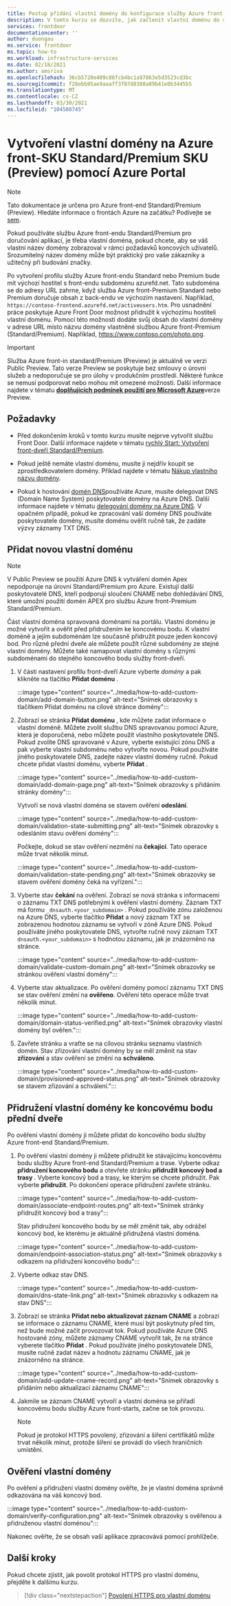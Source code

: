 ```yaml
---
title: Postup přidání vlastní domény do konfigurace služby Azure front-SKU Standard/Premium
description: V tomto kurzu se dozvíte, jak začlenit vlastní doménu do služby Azure front-SKU Standard/Premium.
services: frontdoor
documentationcenter: ''
author: duongau
ms.service: frontdoor
ms.topic: how-to
ms.workload: infrastructure-services
ms.date: 02/18/2021
ms.author: amsriva
ms.openlocfilehash: 36cb5720e409c86fcb4bc1a97863e5d3523cd3bc
ms.sourcegitcommit: f28ebb95ae9aaaff3f87d8388a09b41e0b3445b5
ms.translationtype: MT
ms.contentlocale: cs-CZ
ms.lasthandoff: 03/30/2021
ms.locfileid: "104588745"
---
```

# <a name="create-a-custom-domain-on-azure-front-door-standardpremium-sku-preview-using-the-azure-portal"></a>Vytvoření vlastní domény na Azure front-SKU Standard/Premium SKU (Preview) pomocí Azure Portal

> [!Note]
> Tato dokumentace je určena pro Azure front-end Standard/Premium (Preview). Hledáte informace o frontách Azure na začátku? Podívejte se [sem](../front-door-overview.md).

Pokud používáte službu Azure front-endu Standard/Premium pro doručování aplikací, je třeba vlastní doména, pokud chcete, aby se váš vlastní název domény zobrazoval v rámci požadavků koncových uživatelů. Srozumitelný název domény může být praktický pro vaše zákazníky a užitečný při budování značky.

Po vytvoření profilu služby Azure front-endu Standard nebo Premium bude mít výchozí hostitel s front-endu subdoménu azurefd.net. Tato subdoména se do adresy URL zahrne, když služba Azure front-Premium Standard nebo Premium doručuje obsah z back-endu ve výchozím nastavení. Například, `https://contoso-frontend.azurefd.net/activeusers.htm`. Pro usnadnění práce poskytuje Azure Front Door možnost přidružit k výchozímu hostiteli vlastní doménu. Pomocí této možnosti dodáte svůj obsah do vlastní domény v adrese URL místo názvu domény vlastněné službou Azure front-Premium (Standard/Premium). Například, https://www.contoso.com/photo.png.

> [!IMPORTANT]
> Služba Azure front-in standard/Premium (Preview) je aktuálně ve verzi Public Preview.
> Tato verze Preview se poskytuje bez smlouvy o úrovni služeb a nedoporučuje se pro úlohy v produkčním prostředí. Některé funkce se nemusí podporovat nebo mohou mít omezené možnosti.
> Další informace najdete v tématu [**doplňujících podmínek použití pro Microsoft Azure**](https://azure.microsoft.com/support/legal/preview-supplemental-terms/)verze Preview.

## <a name="prerequisites"></a>Požadavky
* Před dokončením kroků v tomto kurzu musíte nejprve vytvořit službu Front Door. Další informace najdete v tématu [rychlý Start: Vytvoření front-dveří Standard/Premium](create-front-door-portal.md).

* Pokud ještě nemáte vlastní doménu, musíte ji nejdřív koupit se zprostředkovatelem domény. Příklad najdete v tématu [Nákup vlastního názvu domény](../../app-service/manage-custom-dns-buy-domain.md).

* Pokud k hostování [domén DNS](../../dns/dns-overview.md)používáte Azure, musíte delegovat DNS (Domain Name System) poskytovatele domény na Azure DNS. Další informace najdete v tématu [delegování domény na Azure DNS](../../dns/dns-delegate-domain-azure-dns.md). V opačném případě, pokud ke zpracování vaší domény DNS používáte poskytovatele domény, musíte doménu ověřit ručně tak, že zadáte výzvy záznamy TXT DNS.

## <a name="add-a-new-custom-domain"></a>Přidat novou vlastní doménu

> [!NOTE]
> V Public Preview se použití Azure DNS k vytváření domén Apex nepodporuje na úrovni Standard/Premium pro Azure. Existují další poskytovatelé DNS, kteří podporují sloučení CNAME nebo dohledávání DNS, které umožní použití domén APEX pro službu Azure front-Premium Standard/Premium.

Část vlastní doména spravovaná doménami na portálu. Vlastní doménu je možné vytvořit a ověřit před přidružením ke koncovému bodu. K vlastní doméně a jejím subdoménám lze současně přidružit pouze jeden koncový bod. Pro různé přední dveře ale můžete použít různé subdomény ze stejné vlastní domény. Můžete také namapovat vlastní domény s různými subdoménami do stejného koncového bodu služby front-dveří.

1. V části nastavení profilu front-dveří Azure vyberte *domény*  a pak klikněte na tlačítko **Přidat doménu** .

    :::image type="content" source="../media/how-to-add-custom-domain/add-domain-button.png" alt-text="Snímek obrazovky s tlačítkem Přidat doménu na cílové stránce domény":::

1. Zobrazí se stránka **Přidat doménu** , kde můžete zadat informace o vlastní doméně. Můžete zvolit službu DNS spravovanou pomocí Azure, která je doporučená, nebo můžete použít vlastního poskytovatele DNS. Pokud zvolíte DNS spravované v Azure, vyberte existující zónu DNS a pak vyberte vlastní subdoménu nebo vytvořte novou. Pokud používáte jiného poskytovatele DNS, zadejte název vlastní domény ručně. Pokud chcete přidat vlastní doménu, vyberte **Přidat** .

    :::image type="content" source="../media/how-to-add-custom-domain/add-domain-page.png" alt-text="Snímek obrazovky s přidáním stránky domény":::

    Vytvoří se nová vlastní doména se stavem ověření **odeslání**.

    :::image type="content" source="../media/how-to-add-custom-domain/validation-state-submitting.png" alt-text="Snímek obrazovky s odesláním stavu ověření domény":::

    Počkejte, dokud se stav ověření nezmění na **čekající**. Tato operace může trvat několik minut.

    :::image type="content" source="../media/how-to-add-custom-domain/validation-state-pending.png" alt-text="Snímek obrazovky se stavem ověření domény čeká na vyřízení.":::

1. Vyberte stav **čekání** na ověření. Zobrazí se nová stránka s informacemi o záznamu TXT DNS potřebnými k ověření vlastní domény. Záznam TXT má formu `_dnsauth.<your_subdomain>` . Pokud používáte zónu založenou na Azure DNS, vyberte tlačítko **Přidat** a nový záznam TXT se zobrazenou hodnotou záznamu se vytvoří v zóně Azure DNS. Pokud používáte jiného poskytovatele DNS, vytvořte ručně nový záznam TXT `dnsauth.<your_subdomain>` s hodnotou záznamu, jak je znázorněno na stránce.

    :::image type="content" source="../media/how-to-add-custom-domain/validate-custom-domain.png" alt-text="Snímek obrazovky se stránkou ověření vlastní domény":::

1. Vyberte stav aktualizace. Po ověření domény pomocí záznamu TXT DNS se stav ověření změní na **ověřeno**. Ověření této operace může trvat několik minut.

    :::image type="content" source="../media/how-to-add-custom-domain/domain-status-verified.png" alt-text="Snímek obrazovky vlastní domény byl ověřen.":::

1. Zavřete stránku a vraťte se na cílovou stránku seznamu vlastních domén. Stav zřizování vlastní domény by se měl změnit na stav **zřizování** a stav ověření se změní na **schváleno**.

    :::image type="content" source="../media/how-to-add-custom-domain/provisioned-approved-status.png" alt-text="Snímek obrazovky se stavem zřizování a schválení.":::

## <a name="associate-the-custom-domain-with-your-front-door-endpoint"></a>Přidružení vlastní domény ke koncovému bodu přední dveře

Po ověření vlastní domény ji můžete přidat do koncového bodu služby Azure front-end Standard/Premium.

1. Po ověření vlastní domény ji můžete přidružit ke stávajícímu koncovému bodu služby Azure front-end Standard/Premium a trase. Vyberte odkaz **přidružení koncového bodu** a otevřete stránku **přidružit koncový bod a trasy** . Vyberte koncový bod a trasy, ke kterým se chcete přidružit. Pak vyberte **přidružit**. Po dokončení operace přidružení zavřete stránku.

    :::image type="content" source="../media/how-to-add-custom-domain/associate-endpoint-routes.png" alt-text="Snímek stránky přidružit koncový bod a trasy":::

    Stav přidružení koncového bodu by se měl změnit tak, aby odrážel koncový bod, ke kterému je aktuálně přidružená vlastní doména. 

    :::image type="content" source="../media/how-to-add-custom-domain/endpoint-association-status.png" alt-text="Snímek obrazovky s odkazem na přidružení koncového bodu":::

1. Vyberte odkaz stav DNS.

    :::image type="content" source="../media/how-to-add-custom-domain/dns-state-link.png" alt-text="Snímek obrazovky s odkazem na stav DNS":::

1. Zobrazí se stránka **Přidat nebo aktualizovat záznam CNAME** a zobrazí se informace o záznamu CNAME, které musí být poskytnuty před tím, než bude možné začít provozovat tok. Pokud používáte Azure DNS hostované zóny, můžete záznamy CNAME vytvořit tak, že na stránce vyberete tlačítko **Přidat** . Pokud používáte jiného poskytovatele DNS, musíte ručně zadat název a hodnotu záznamu CNAME, jak je znázorněno na stránce.

    :::image type="content" source="../media/how-to-add-custom-domain/add-update-cname-record.png" alt-text="Snímek obrazovky s přidáním nebo aktualizací záznamu CNAME":::

1. Jakmile se záznam CNAME vytvoří a vlastní doména se přiřadí koncovému bodu služby Azure front-starts, začne se tok provozu.

    > [!NOTE]
    > Pokud je protokol HTTPS povolený, zřizování a šíření certifikátů může trvat několik minut, protože šíření se provádí do všech hraničních umístění. 

## <a name="verify-the-custom-domain"></a>Ověření vlastní domény

Po ověření a přidružení vlastní domény ověřte, že je vlastní doména správně odkazována na váš koncový bod.

:::image type="content" source="../media/how-to-add-custom-domain/verify-configuration.png" alt-text="Snímek obrazovky s ověřenou a přidruženou vlastní doménou":::

Nakonec ověřte, že se obsah vaší aplikace zpracovává pomocí prohlížeče.

## <a name="next-steps"></a>Další kroky

Pokud chcete zjistit, jak povolit protokol HTTPS pro vlastní doménu, přejděte k dalšímu kurzu.

> [!div class="nextstepaction"]
> [Povolení HTTPS pro vlastní doménu]()
